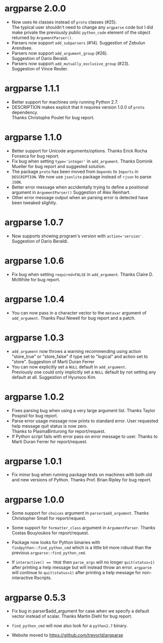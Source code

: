 argparse 2.0.0
==============
* Now uses ``R6`` classes instead of ``proto`` classes (#25).  
  The typical user shouldn't need to change any ``argparse`` code 
  but I did make private the previously public ``python_code``
  element of the object returned by ``ArgumentParser()``.
* Parsers now support ``add_subparsers`` (#14).
  Suggestion of Zebulun Arendsee.
* Parsers now support ``add_argument_group`` (#26).  
  Suggestion of Dario Beraldi. 
* Parsers now support ``add_mutually_exclusive_group`` (#23).  
  Suggestion of Vince Reuter.

argparse 1.1.1
==============
* Better support for machines only running Python 2.7.  
* DESCRIPTION makes explicit that it requires version 1.0.0 of ``proto`` dependency.  
  Thanks Christophe Poulet for bug report.

argparse 1.1.0
==============
* Better support for Unicode arguments/options.
  Thanks Erick Rocha Fonseca for bug report.
* Fix bug when setting ``type='integer'`` in ``add_argument``.
  Thanks Dominik Mueller for bug report and suggested solution.
* The package ``proto`` has been moved from ``Depends`` to ``Imports`` in ``DESCRIPTION``.
  We now use ``jsonlite`` package instead of ``rjson`` to parse ``JSON``.
* Better error message when accidentally trying to define a positional argument in ``ArgumentParser()``
  Suggestion of Alex Reinhart.
* Other error message output when an parsing error is detected have been tweaked slightly.

argparse 1.0.7
==============
* Now supports showing program's version with ``action='version'``.
  Suggestion of Dario Beraldi.

argparse 1.0.6
==============
* Fix bug when setting ``required=FALSE`` in ``add_argument``.
  Thanks Claire D. McWhite for bug report.

argparse 1.0.4
==============
* You can now pass in a character vector to the ``metavar`` argument of ``add_argument``.
  Thanks Paul Newell for bug report and a patch.

argparse 1.0.3
==============
* `add_argument` now throws a warning recommending using action "store_true" or "store_false" 
  if type set to "logical" and action set to "store".  Suggestion of Martí Duran Ferrer
* You can now explicitly set a `NULL` default in `add_argument`.  
  Previously one could only implicitly set a `NULL` default by not setting any default at all.
  Suggestion of Hyunsoo Kim.

argparse 1.0.2
==============
* Fixes parsing bug when using a very large argument list.  Thanks Taylor Pospisil for bug report.
* Parse error usage message now prints to standard error.  User requested help message quit status is now zero.  
  Thanks to PlasmaBinturong for report/request.
* If Python script fails with error pass on error message to user.
  Thanks to Martí Duran Ferrer for report/request.

argparse 1.0.1
==============
* Fix minor bug when running package tests on machines with both old and new versions of Python.  Thanks Prof. Brian Ripley for bug report.

argparse 1.0.0
==============
* Some support for ``choices`` argument in ``parser$add_argument``.  Thanks Christopher Small for report/request.

* Some support for ``formatter_class`` argument in ``ArgumentParser``.  Thanks Costas Bouyioukos for report/request.

* Package now looks for Python binaries with ``findpython::find_python_cmd``
  which is a little bit more robust than the previous ``argparse::find_python_cmd``.

* If ``interactive() == TRUE`` then ``parse_args`` will no longer ``quit(status=1)`` after printing a help message
  but will instead throw an error.  ``argparse`` will continue to ``quit(status=1)`` after printing a help message
  for non-interactive Rscripts.


argparse 0.5.3
==============

* Fix bug in parser$add_argument for case when we specify a default vector
  instead of scalar.  Thanks Martin Diehl for bug report.

* ``find_python_cmd`` will now also look for a ``python2.7`` binary.

* Website moved to https://github.com/trevorld/argparse
